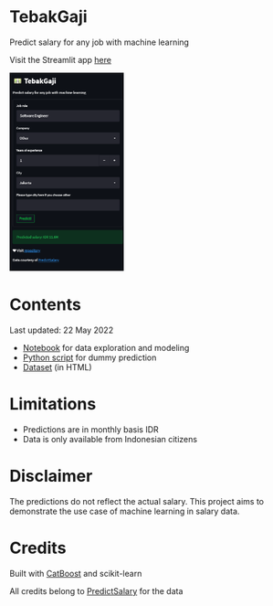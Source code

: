 # TebakGaji

Predict salary for any job with machine learning

Visit the Streamlit app [here](https://share.streamlit.io/hyperforest/tebakgaji/main/src/main.py)

<img src="docs/demo.png" alt="demo.png" width="200">

# Contents

Last updated: 22 May 2022

- [Notebook](notebooks/notebook.ipynb) for data exploration and modeling
- [Python script](src/predict.py) for dummy prediction
- [Dataset](datasets/data.html) (in HTML)

# Limitations

- Predictions are in monthly basis IDR
- Data is only available from Indonesian citizens

# Disclaimer

The predictions do not reflect the actual salary. This project aims to demonstrate the use case of machine learning in salary data.

# Credits

Built with [CatBoost](https://catboost.ai/) and scikit-learn

All credits belong to [PredictSalary](https://predictsalary.com/) for the data